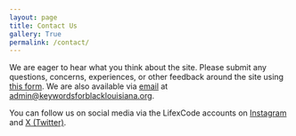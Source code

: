 ```yaml
---
layout: page
title: Contact Us
gallery: True
permalink: /contact/
---
```


We are eager to hear what you think about the site. Please submit any questions, concerns, experiences, or other feedback around the site using [this form](https://forms.gle/dv8bAaag4L3BjMeAA). We are also available via [email](admin@keywordsforblacklouisiana.org) at [admin@keywordsforblacklouisiana.org](admin@keywordsforblacklouisiana.org).

You can follow us on social media via the LifexCode accounts on [Instagram](https://www.instagram.com/life_x_code/) and [X (Twitter)](https://x.com/life_x_code).